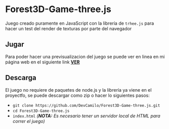 # Forest3D-Game-three.js
Juego creado puramente en JavaScript con la librería de `trhee.js` para hacer un test del render de texturas por parte del navegador

## Jugar
Para poder hacer una previsualizacion del juego se puede ver en linea en mi página web en el siguiente link [**VER**](http://camilo-reyes.000webhostapp.com/games/Forest-3D/)

## Descarga
El juego no requiere de paquetes de node.js y la librería ya viene en el proyectfo, se puede descargar como zip o hacer lo siguientes pasos:
- `git clone https://github.com/DevCamilo/Forest3D-Game-three.js.git`
- `cd Forest3D-Game-three.js`
- `index.html` _(**NOTA:** Es necesario tener un servidor local de HTML para correr el juego)_
